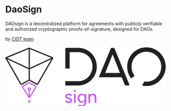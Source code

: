 # DaoSign
DAOsign is a decentralized platform for agreements with publicly verifiable and authorized cryptographic proofs-of-signature, designed for DAOs.

by [CIDT team](https://consideritdone.tech/)

![DaoSign logo](img/Logo.png)
